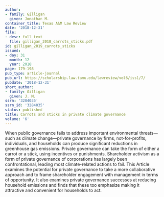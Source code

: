 ```yaml
---
author:
- family: Gilligan
  given: Jonathan M.
container_title: Texas A&M Law Review
date: '2018-12-31'
file:
- desc: full text
  file: gilligan_2018_carrots_sticks.pdf
id: gilligan_2019_carrots_sticks
issued:
- day: 31
  month: 12
  year: 2018
page: 179-198
pub_type: article-journal
pub_url: https://scholarship.law.tamu.edu/lawreview/vol6/iss1/7/
pubdate: '2018-12-31'
short_author:
- family: Gilligan
  given: J. M.
ssrn: '3284035'
ssrn_id: '3284035'
status: published
title: Carrots and sticks in private climate governance
volume: '6'
---
```

When public governance fails to address important environmental threats&#8212;such as climate change&#8212;private governance by firms, not-for-profits, individuals, and households can produce significant reductions in greenhouse gas emissions. Private governance can take the form of either a carrot or a stick, using incentives or punishments. Shareholder activism as a form of private governance of corporations has largely been confrontational, leading most climate-related actions to fail. This Article examines the potential for private governance to take a more collaborative approach and to frame shareholder engagement with management in terms of opportunity. It also examines private governance successes at reducing household emissions and finds that these too emphasize making it attractive and convenient for households to act.
